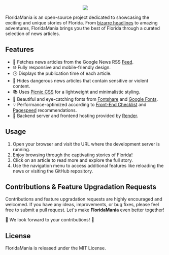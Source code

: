 <p align="center">
  <img src="https://github.com/NisooJadhav/FloridaMania/assets/68807845/ee5d829a-653c-4488-b316-d581c519c6e7" />  
</p>
  
FloridaMania is an open-source project dedicated to showcasing the exciting and unique stories of Florida. From [bizarre headlines](https://www.legit.ng/ask-legit/1531956-30-craziest-florida-man-headlines-meme-alive/) to amazing adventures, FloridaMania brings you the best of Florida through a curated selection of news articles.

## Features
- 📰 Fetches news articles from the Google News RSS [Feed](https://news.google.com/rss/search?q=florida_man&hl=en-IN&gl=IN&ceid=IN:en).
- 🌐 Fully responsive and mobile-friendly design.
- 🕒 Displays the publication time of each article.
- 🚫 Hides dangerous news articles that contain sensitive or violent content.
- 📚 Uses [Picnic CSS](https://picnicss.com/) for a lightweight and minimalistic styling.
- 🎨 Beautiful and eye-catching fonts from [Fontshare](https://fontshare.com/) and [Google Fonts](https://fonts.google.com/).
- 💡 Performance-optimized according to [Front-End Checklist](https://frontendchecklist.io/) and [Pagespeed](https://pagespeed.web.dev/) recommendations.
- 🔧 Backend server and frontend hosting provided by [Render](https://render.com/).

## Usage
1. Open your browser and visit the URL where the development server is running.
2. Enjoy browsing through the captivating stories of Florida!
3. Click on an article to read more and explore the full story.
4. Use the navigation menu to access additional features like reloading the news or visiting the GitHub repository.

## Contributions & Feature Upgradation Requests
Contributions and feature upgradation requests are highly encouraged and welcomed. If you have any ideas, improvements, or bug fixes, please feel free to submit a pull request. Let's make **FloridaMania** even better together!

🎉 We look forward to your contributions! 🎉

## License
FloridaMania is released under the MIT License.
